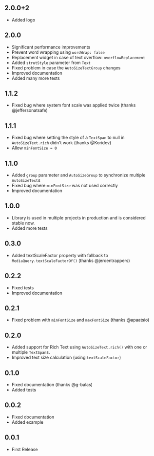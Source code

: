 ## 2.0.0+2
- Added logo

## 2.0.0
- Significant performance improvements
- Prevent word wrapping using `wordWrap: false`
- Replacement widget in case of text overflow: `overflowReplacement`
- Added `strutStyle` parameter from `Text`
- Fixed problem in case the `AutoSizeTextGroup` changes
- Improved documentation
- Added many more tests

## 1.1.2
- Fixed bug where system font scale was applied twice (thanks @jeffersonatsafe)

## 1.1.1
- Fixed bug where setting the style of a `TextSpan` to null in `AutoSizeText.rich` didn't work (thanks @Koridev)
- Allow `minFontSize = 0`

## 1.1.0
- Added `group` parameter and `AutoSizeGroup` to synchronize multiple `AutoSizeText`s
- Fixed bug where `minFontSize` was not used correctly
- Improved documentation

## 1.0.0
- Library is used in multiple projects in production and is considered stable now.
- Added more tests

## 0.3.0
- Added textScaleFactor property with fallback to `MediaQuery.textScaleFactorOf()` (thanks @jeroentrappers)

## 0.2.2
- Fixed tests
- Improved documentation

## 0.2.1
- Fixed problem with `minFontSize` and `maxFontSize` (thanks @apaatsio)

## 0.2.0
- Added support for Rich Text using `AutoSizeText.rich()` with one or multiple `TextSpan`s.
- Improved text size calculation (using `textScaleFactor`)

## 0.1.0
- Fixed documentation (thanks @g-balas)
- Added tests

## 0.0.2
- Fixed documentation
- Added example

## 0.0.1
- First Release
